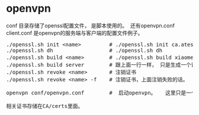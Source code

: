 # openvpn

conf 目录存储了openssl配置文件， 是脚本使用的。  还有openvpn.conf client.conf 是openvpn的服务端与客户端的配置文件例子。


<pre>
./openssl.sh init &lt;name&gt;         # ./openssl.sh init ca.atest.pub
./openssl.sh dh                  # ./openssl.sh dh
./openssl.sh build &lt;name&gt;        # ./openssl.sh build xiaomei    openvpn客户端所用证书。
./openssl.sh build server        # 跟上面一行一样， 只是生成一个证书， openvpn用来做为server证书。
./openssl.sh revoke &lt;name&gt;       # 注销证书
./openssl.sh revoke &lt;name&gt; -f    # 注销证书，上面注销失败的话。

openvpn conf/openvpn.conf        #  启动openvpn。   这里只是一个例子，大家可以相应修改里面的证书与key还有dh文件和log所对应的文件与目录。

相关证书存储在CA/certs里面。
</pre>
